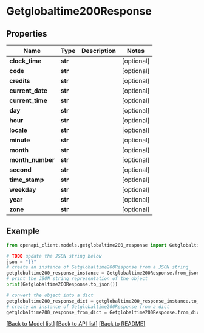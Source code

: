 # Getglobaltime200Response


## Properties

Name | Type | Description | Notes
------------ | ------------- | ------------- | -------------
**clock_time** | **str** |  | [optional] 
**code** | **str** |  | [optional] 
**credits** | **str** |  | [optional] 
**current_date** | **str** |  | [optional] 
**current_time** | **str** |  | [optional] 
**day** | **str** |  | [optional] 
**hour** | **str** |  | [optional] 
**locale** | **str** |  | [optional] 
**minute** | **str** |  | [optional] 
**month** | **str** |  | [optional] 
**month_number** | **str** |  | [optional] 
**second** | **str** |  | [optional] 
**time_stamp** | **str** |  | [optional] 
**weekday** | **str** |  | [optional] 
**year** | **str** |  | [optional] 
**zone** | **str** |  | [optional] 

## Example

```python
from openapi_client.models.getglobaltime200_response import Getglobaltime200Response

# TODO update the JSON string below
json = "{}"
# create an instance of Getglobaltime200Response from a JSON string
getglobaltime200_response_instance = Getglobaltime200Response.from_json(json)
# print the JSON string representation of the object
print(Getglobaltime200Response.to_json())

# convert the object into a dict
getglobaltime200_response_dict = getglobaltime200_response_instance.to_dict()
# create an instance of Getglobaltime200Response from a dict
getglobaltime200_response_from_dict = Getglobaltime200Response.from_dict(getglobaltime200_response_dict)
```
[[Back to Model list]](../README.md#documentation-for-models) [[Back to API list]](../README.md#documentation-for-api-endpoints) [[Back to README]](../README.md)


